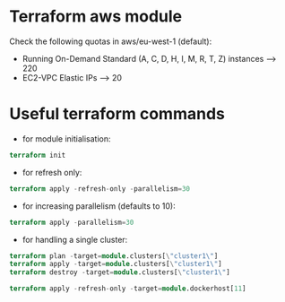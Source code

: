 # Terraform aws module

Check the following quotas in aws/eu-west-1 (default):
- Running On-Demand Standard (A, C, D, H, I, M, R, T, Z) instances --> 220
- EC2-VPC Elastic IPs --> 20


# Useful terraform commands

- for module initialisation:

```terraform
terraform init
```

- for refresh only:

```terraform
terraform apply -refresh-only -parallelism=30
```

- for increasing parallelism (defaults to 10):

```terraform
terraform apply -parallelism=30
```

- for handling a single cluster:

```terraform
terraform plan -target=module.clusters[\"cluster1\"]
terraform apply -target=module.clusters[\"cluster1\"]
terraform destroy -target=module.clusters[\"cluster1\"]
```

```terraform
terraform apply -refresh-only -target=module.dockerhost[11]
```

